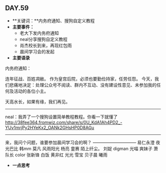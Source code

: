 ## DAY.59
+ **关键词：**内务府通知、搜狗自定义教程
+ **主要事件：**
    + 老大下发内务府通知
    + neal分享搜狗自定义教程
    + 肖杰校长到来，再现红包雨
    + 晨间学习会的发起
+ **主要语录**

内务府通知：

连年征战、百姓凋敝。
作为皇宫后院，必须也要勤俭持家，任劳任怨。
今天，我们悲痛地决定：处理公众号不阅读、群内不互动、没有建设性意见、未参加我的任何及活动的各位小主。

天高水长，如果有缘，我们再见。

-------

neal：我弄了一个搜狗设置简单教程教程。你看一下就懂了
http://38fee364.fromwiz.com/share/s/0U_KdA1Ah4PD2_-YUv1mrjPy2HYeKx2_OANk2GHsHP0D8AGu

-------

来，我问个问题，谁要参加晨间学习会的啊？
——————————
易仁永澄
夜光巴比
韩mm
莫凡
风雨阳光
杨亮
童赛
陌上纤尘。
刘娖
digman
光喵
爽妹子
萧队长
color
张新锋
白饭
黄非红
光光
雪宝
贝子晨
曦雨





+ **一点思考**